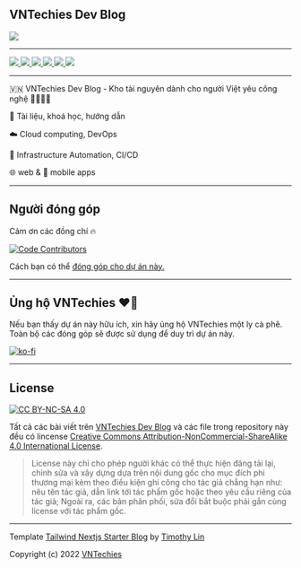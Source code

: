 ## VNTechies Dev Blog

<a href="https://webuild.community">
	<img src="https://raw.githubusercontent.com/webuild-community/badge/master/svg/made.svg" />
</a>

---

<p float="left">
	<a href="https://vntechies.dev">
		<img src="https://img.shields.io/badge/vntechies.dev-111827?style=for-the-badge&logo=About.me&logoColor=ea580c" />
	</a>
	<a href="https://discord.gg/YecagKUqpS">
		<img src="https://dcbadge.vercel.app/api/server/YecagKUqpS" />
	</a>
	<a href="https://fb.me/vntechies">
		<img src="https://img.shields.io/badge/Facebook-1877F2?style=for-the-badge&logo=facebook&logoColor=white" />
	</a>
	<a href="https://github.com/vntechies">
		<img src="https://img.shields.io/badge/GitHub-100000?style=for-the-badge&logo=github&logoColor=white" />
	</a>
	<a href="https://twitter.com/vn_techies">
		<img src="https://img.shields.io/badge/Twitter-1DA1F2?style=for-the-badge&logo=twitter&logoColor=white" />
	</a>
	<a href="https://www.youtube.com/channel/UCl_qarJJ3dES5X_CRGQjNLw">
		<img src="https://img.shields.io/badge/YouTube-FF0000?style=for-the-badge&logo=youtube&logoColor=white" />
	</a>
</p>

---

🇻🇳 VNTechies Dev Blog - Kho tài nguyên dành cho người Việt yêu công nghệ 👨‍💻👩‍💻

📝 Tài liệu, khoá học, hướng dẫn

☁️ Cloud computing, DevOps

🚀 Infrastructure Automation, CI/CD

🌐 web & 📱 mobile apps

---

## Người đóng góp

Cảm ơn các đồng chí 🔥

[![Code Contributors](https://contrib.rocks/image?repo=vntechies/blog)](https://github.com/vntechies/blog/graphs/contributors)

Cách bạn có thể [đóng góp cho dự án này.](https://github.com/vntechies/blog/blob/main/.github/CONTRIBUTING.md)

---

## Ủng hộ VNTechies ❤️‍🔥

Nếu bạn thấy dự án này hữu ích, xin hãy ủng hộ VNTechies một ly cà phê. Toàn bộ các đóng góp sẽ được sử dụng để duy trì dự án này.

[![ko-fi](https://ko-fi.com/img/githubbutton_sm.svg)](https://ko-fi.com/vntechies)

---

## License

[![CC BY-NC-SA 4.0][cc-by-nc-sa-image]][cc-by-nc-sa]

Tất cả các bài viết trên [VNTechies Dev Blog](https://vntechies.dev/) và các file trong repository này đều có lincense [Creative Commons Attribution-NonCommercial-ShareAlike 4.0 International License][cc-by-nc-sa].

> License này chỉ cho phép người khác có thể thực hiện đăng tải lại, chỉnh sửa và xây dựng dựa trên nội dung gốc cho mục đích phi thương mại kèm theo điều kiện ghi công cho tác giả chẳng hạn như: nêu tên tác giả, dẫn link tới tác phẩm gốc hoặc theo yêu cầu riêng của tác giả;
> Ngoài ra, các bản phân phối, sửa đổi bắt buộc phải gắn cùng license với tác phẩm gốc.

[cc-by-nc-sa]: http://creativecommons.org/licenses/by-nc-sa/4.0/
[cc-by-nc-sa-image]: https://licensebuttons.net/l/by-nc-sa/4.0/88x31.png
[cc-by-nc-sa-shield]: https://img.shields.io/badge/License-CC%20BY--NC--SA%204.0-lightgrey.svg

---

Template [Tailwind Nextjs Starter Blog](https://github.com/timlrx/tailwind-nextjs-starter-blog/) by [Timothy Lin](https://www.timlrx.com)

Copyright (c) 2022 [VNTechies](https://vntechies.dev/)
